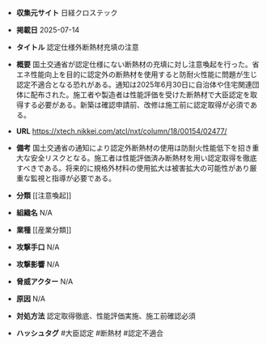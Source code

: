 - **収集元サイト**
日経クロステック

- **掲載日**
2025-07-14

- **タイトル**
認定仕様外断熱材充填の注意

- **概要**
国土交通省が認定仕様にない断熱材の充填に対し注意喚起を行った。省エネ性能向上を目的に認定外の断熱材を使用すると防耐火性能に問題が生じ認定不適合となる恐れがある。通知は2025年6月30日に自治体や住宅関連団体に配布された。施工者や製造者は性能評価を受けた断熱材で大臣認定を取得する必要がある。新築は確認申請前、改修は施工前に認定取得が必須である。

- **URL**
https://xtech.nikkei.com/atcl/nxt/column/18/00154/02477/

- **備考**
国土交通省の通知により認定外断熱材の使用は防耐火性能低下を招き重大な安全リスクとなる。施工者は性能評価済み断熱材を用い認定取得を徹底すべきである。将来的に規格外材料の使用拡大は被害拡大の可能性があり厳重な監視と指導が必要である。

- **分類**
[[注意喚起]]

- **組織名**
N/A

- **業種**
[[産業分類]]

- **攻撃手口**
N/A

- **攻撃影響**
N/A

- **脅威アクター**
N/A

- **原因**
N/A

- **対処方法**
認定取得徹底、性能評価実施、施工前確認必須

- **ハッシュタグ**
#大臣認定 #断熱材 #認定不適合
